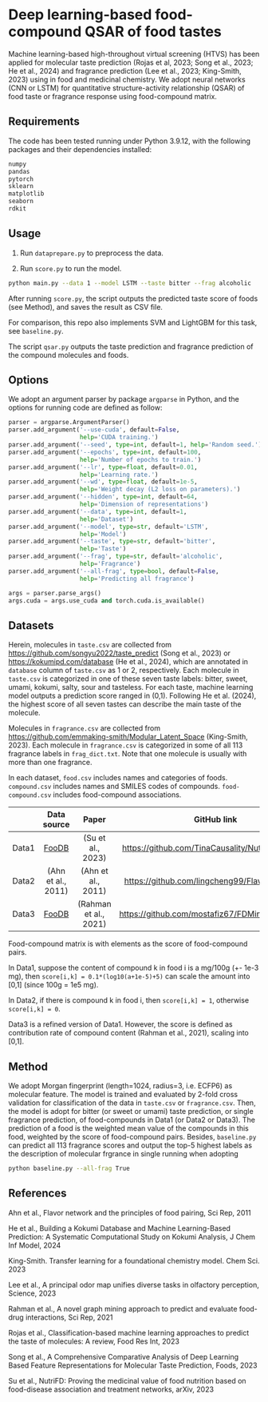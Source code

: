 # Deep learning-based food-compound QSAR of food tastes

Machine learning-based high-throughout virtual screening (HTVS) has been applied for molecular taste prediction (Rojas et al, 2023; Song et al., 2023; He et al., 2024) and fragrance prediction (Lee et al., 2023; King-Smith, 2023) using in food and medicinal chemistry. We adopt neural networks (CNN or LSTM) for quantitative structure-activity relationship (QSAR) of food taste or fragrance response using food-compound matrix.

## Requirements

The code has been tested running under Python 3.9.12, with the following packages and their dependencies installed:

```bash
numpy
pandas
pytorch
sklearn
matplotlib
seaborn
rdkit
```

## Usage

1. Run `dataprepare.py` to preprocess the data.

2. Run `score.py` to run the model.

```bash
python main.py --data 1 --model LSTM --taste bitter --frag alcoholic
```

After running `score.py`, the script outputs the predicted taste score of foods (see Method), and saves the result as CSV file.

For comparison, this repo also implements SVM and LightGBM for this task, see `baseline.py`.

The script `qsar.py` outputs the taste prediction and fragrance prediction of the compound molecules and foods.

## Options

We adopt an argument parser by package  `argparse` in Python, and the options for running code are defined as follow:

```python
parser = argparse.ArgumentParser()
parser.add_argument('--use-cuda', default=False,
                    help='CUDA training.')
parser.add_argument('--seed', type=int, default=1, help='Random seed.')
parser.add_argument('--epochs', type=int, default=100,
                    help='Number of epochs to train.')
parser.add_argument('--lr', type=float, default=0.01,
                    help='Learning rate.')
parser.add_argument('--wd', type=float, default=1e-5,
                    help='Weight decay (L2 loss on parameters).')
parser.add_argument('--hidden', type=int, default=64,
                    help='Dimension of representations')
parser.add_argument('--data', type=int, default=1,
                    help='Dataset')
parser.add_argument('--model', type=str, default='LSTM',
                    help='Model')
parser.add_argument('--taste', type=str, default='bitter',
                    help='Taste')               
parser.add_argument('--frag', type=str, default='alcoholic',
                    help='Fragrance')
parser.add_argument('--all-frag', type=bool, default=False,
                    help='Predicting all fragrance')

args = parser.parse_args()
args.cuda = args.use_cuda and torch.cuda.is_available()
```

## Datasets

Herein, molecules in `taste.csv` are collected from https://github.com/songyu2022/taste_predict (Song et al., 2023) or https://kokumipd.com/database (He et al., 2024), which are annotated in `database` column of `taste.csv` as 1 or 2, respectively. Each molecule in `taste.csv` is categorized in one of these seven taste labels: bitter, sweet, umami, kokumi, salty, sour and tasteless. For each taste, machine learning model outputs a prediction score ranged in (0,1). Following He et al. (2024), the highest score of all seven tastes can describe the main taste of the molecule.

Molecules in `fragrance.csv` are collected from https://github.com/emmaking-smith/Modular_Latent_Space (King-Smith, 2023). Each molecule in `fragrance.csv` is categorized in some of all 113 fragrance labels in `frag_dict.txt`. Note that one molecule is usually with more than one fragrance. 

In each dataset, `food.csv` includes names and categories of foods. `compound.csv` includes names and SMILES codes of compounds. `food-compound.csv` includes food-compound associations.

||Data source|Paper|GitHub link|
|:--:|:--:|:--:|:--:|
|Data1|[FooDB](https://foodb.ca/)|(Su et al., 2023)|https://github.com/TinaCausality/NutriFD_Dataset|
|Data2|(Ahn et al., 2011)|(Ahn et al., 2011)|https://github.com/lingcheng99/Flavor-Network|
|Data3|[FooDB](https://foodb.ca/)|(Rahman et al., 2021)|https://github.com/mostafiz67/FDMine_Framework|

Food-compound matrix is with elements as the score of food-compound pairs. 

In Data1, suppose the content of compound k in food i is a mg/100g (+- 1e-3 mg), then `score[i,k] = 0.1*(log10(a+1e-5)+5)` can scale the amount into [0,1] (since 100g = 1e5 mg).

In Data2, if there is compound k in food i, then `score[i,k] = 1`, otherwise `score[i,k] = 0`.

Data3 is a refined version of Data1. However, the score is defined as contribution rate of compound content (Rahman et al., 2021), scaling into [0,1].

## Method

We adopt Morgan fingerprint (length=1024, radius=3, i.e. ECFP6) as molecular feature. The model is trained and evaluated by 2-fold cross validation for classification of the data in `taste.csv` or `fragrance.csv`. Then, the model is adopt for bitter (or sweet or umami) taste prediction, or single fragrance prediction, of food-compounds in Data1 (or Data2 or Data3). The prediction of a food is the weighted mean value of the compounds in this food, weighted by the score of food-compound pairs. Besides, `baseline.py` can predict all 113 fragrance scores and output the top-5 highest labels as the description of molecular frgrance in single running when adopting

```bash
python baseline.py --all-frag True
```

## References

Ahn et al., Flavor network and the principles of food pairing, Sci Rep, 2011

He et al., Building a Kokumi Database and Machine Learning-Based Prediction: A Systematic Computational Study on Kokumi Analysis, J Chem Inf Model, 2024

King-Smith. Transfer learning for a foundational chemistry model. Chem Sci. 2023

Lee et al., A principal odor map unifies diverse tasks in olfactory perception, Science, 2023

Rahman et al., A novel graph mining approach to predict and evaluate food-drug interactions, Sci Rep, 2021

Rojas et al., Classification-based machine learning approaches to predict the taste of molecules: A review, Food Res Int, 2023

Song et al., A Comprehensive Comparative Analysis of Deep Learning Based Feature Representations for Molecular Taste Prediction, Foods, 2023

Su et al., NutriFD: Proving the medicinal value of food nutrition based on food-disease association and treatment networks, arXiv, 2023
